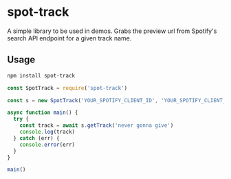 # spot-track

A simple library to be used in demos. Grabs the preview url from Spotify's search API endpoint for a given track name.

## Usage

```bash
npm install spot-track
```

```javascript
const SpotTrack = require('spot-track')

const s = new SpotTrack('YOUR_SPOTIFY_CLIENT_ID', 'YOUR_SPOTIFY_CLIENT_SECRET')

async function main() {
  try {
    const track = await s.getTrack('never gonna give')
    console.log(track)
  } catch (err) {
    console.error(err)
  }
}

main()
```

